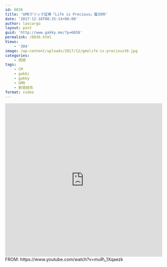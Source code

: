 ```yaml
---
id: 6036
title: 'GMOクリック証券「Life is Precious」篇30秒'
date: '2017-12-18T08:35:14+08:00'
author: lascargo
layout: post
guid: 'http://www.gakky.me/?p=6036'
permalink: /6036.html
Views:
    - '304'
image: /wp-content/uploads/2017/12/gmolife-is-precious30.jpg
categories:
    - 视频
tags:
    - CM
    - gakki
    - gakky
    - GMO
    - 新垣结衣
format: video
---
```


<iframe allowfullscreen="allowfullscreen" frameborder="0" height="498" loading="lazy" src="http://player.youku.com/embed/XMzI0MDY3ODk5Mg==" width="510"></iframe>  
FROM: https://www.youtube.com/watch?v=muR\_1Xqaezk